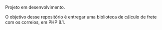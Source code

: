 Projeto em desenvolvimento.

O objetivo desse repositório é entregar uma biblioteca de cálculo de frete com os correios, em PHP 8.1.